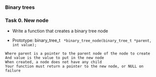 ### Binary trees
### Task 0. New node
- Write a function that creates a binary tree node

- Prototype: binary\_tree\_t ``` *binary_tree_node(binary_tree_t *parent, int value);```
```
Where parent is a pointer to the parent node of the node to create
And value is the value to put in the new node
When created, a node does not have any child
Your function must return a pointer to the new node, or NULL on failure
```
